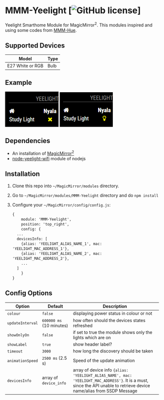 # MMM-Yeelight [![GitHub license](https://img.shields.io/badge/license-MIT-blue.svg?style=flat)]

Yeelight Smarthome Module for MagicMirror<sup>2</sup>.
This modules inspired and using some codes from [MMM-Hue](https://github.com/MitchSS/MMM-Hue).

## Supported Devices

| Model                                    | Type |
|------------------------------------------|------|
| E27 White or RGB                         | Bulb |

## Example

![](others/MMM-Yeelight-screenshot-01.png)   ![](others/MMM-Yeelight-screenshot-02.png)

## Dependencies

* An installation of [MagicMirror<sup>2</sup>](https://github.com/MichMich/MagicMirror)
* [node-yeelight-wifi](https://github.com/Bastl34/node-yeelight-wifi) module of nodejs

## Installation

1. Clone this repo into `~/MagicMirror/modules` directory.
2. Go to `~/MagicMirror/modules/MMM-Yeelight` directory and do `npm install`
3. Configure your `~/MagicMirror/config/config.js`:

    ```
    {
        module: 'MMM-Yeelight',
        position: 'top_right',
        config: {
	  ...
	  devicesInfo: [
	    {alias: 'YEELIGHT_ALIAS_NAME_1', mac: 'YEELIGHT_MAC_ADDRESS_1'},
	    {alias: 'YEELIGHT_ALIAS_NAME_2', mac: 'YEELIGHT_MAC_ADDRESS_2'},
	    ...
	  ]
        }
    }
    ```

## Config Options

| **Option** | **Default** | **Description** |
| --- | --- | --- |
| `colour` | `false` | displaying power status in colour or not |
| `updateInterval` | `600000 ms` (10 minutes) | how often should the devices states refreshed |
| `showOnlyOn` | `false` | if set to true the module shows only the lights which are on |
| `showLabel` | `true` | show header label? |
| `timeout` | `3000` | how long the discovery should be taken |
| `animationSpeed` | `2500 ms` (2.5 s) | Speed of the update animation |
| `devicesInfo` | array of `device_info` | array of device info `{alias: 'YEELIGHT_ALIAS_NAME', mac: 'YEELIGHT_MAC_ADDRESS'}`. It is a must, since the API unable to retrieve device name/alias from SSDP Message |
